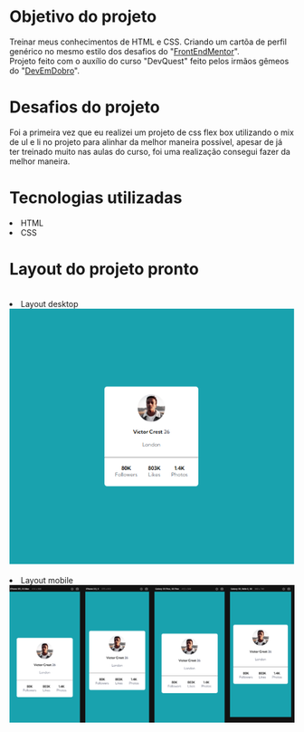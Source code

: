# Objetivo do projeto 
Treinar meus conhecimentos de HTML e CSS. Criando um cartõa de perfil genérico no mesmo estilo dos desafios do "<a href="https://www.frontendmentor.io/" target="_blank">FrontEndMentor</a>".
<br>
Projeto feito com o auxílio do curso "DevQuest" feito pelos irmãos gêmeos do "<a href="https://www.youtube.com/c/devemdobro" target="_blank">DevEmDobro</a>".

# Desafios do projeto
Foi a primeira vez que eu realizei um projeto de css flex box utilizando o mix de ul e li no projeto para alinhar da melhor maneira possível, apesar de já ter treinado muito nas aulas do curso, foi uma realização consegui fazer da melhor maneira.

# Tecnologias utilizadas
<li> HTML
<li> CSS

# Layout do projeto pronto
<br>
<li> Layout desktop
<br>
<img src="./src/images/desktop-img-default.png">
<br>
<br>
<li> Layout mobile
<br>
<img src="./src/images/mobile-img-default.png">
